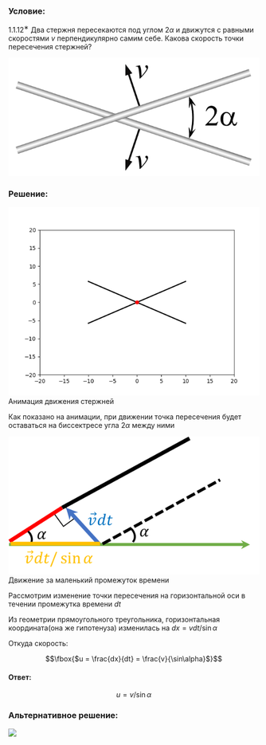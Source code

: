 ###  Условие: 

$1.1.12^{∗}$ Два стержня пересекаются под углом $2\alpha$ и движутся с равными скоростями $v$ перпендикулярно самим себе. Какова скорость точки пересечения стержней? 

![ Для 1.1.12 |690x325, 34%](../../img/1.1.12/kin29.png)

###  Решение: 

![ Анимация движения стержней |640x480, 80%](../../img/1.1.12/animation.gif)  Анимация движения стержней 

Как показано на анимации, при движении точка пересечения будет оставаться на биссектресе угла $2\alpha$ между ними 

![ Движение за маленький промежуток времени |585x322, 51%](../../img/1.1.12/sol.png)  Движение за маленький промежуток времени 

Рассмотрим изменение точки пересечения на горизонтальной оси в течении промежутка времени $dt$ 

Из геометрии прямоугольного треугольника, горизонтальная координата(она же гипотенуза) изменилась на $dx = v dt / \sin\alpha$ 

Откуда скорость: 

$$\fbox{$u = \frac{dx}{dt} = \frac{v}{\sin\alpha}$}$$ 

####  Ответ: 

$$u = v/ \sin\alpha$$

###  Альтернативное решение: 

![](https://www.youtube.com/embed/bzZVRQLkyW8)   

